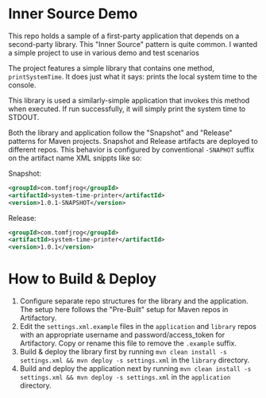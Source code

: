 # Inner Source Demo

This repo holds a sample of a first-party application that depends on a second-party library. This "Inner Source"
pattern is quite common.  I wanted a simple project to use in various demo and test scenarios

The project features a simple library that contains one method, `printSystemTime`.  It does just what it says: 
prints the local system time to the console.

This library is used a similarly-simple application that invokes this method when executed.  If run successfully, 
it will simply print the system time to STDOUT.

Both the library and application follow the "Snapshot" and "Release" patterns for Maven projects.  Snapshot and 
Release artifacts are deployed to different repos.  This behavior is configured by conventional `-SNAPHOT` suffix on 
the artifact name XML snippts like so:

Snapshot:
```xml
<groupId>com.tomfjrog</groupId>
<artifactId>system-time-printer</artifactId>
<version>1.0.1-SNAPSHOT</version>
```
Release:
```xml
<groupId>com.tomfjrog</groupId>
<artifactId>system-time-printer</artifactId>
<version>1.0.1</version>
```
# How to Build & Deploy
1. Configure separate repo structures for the library and the application.  The setup here follows the "Pre-Built" 
   setup for Maven repos in Artifactory.
2. Edit the `settings.xml.example` files in the `application` and `library` repos with an appropriate username and 
   password/access_token for Artifactory.  Copy or rename this file to remove the `.example` suffix.
3. Build & deploy the library first by running `mvn clean install -s settings.xml && mvn deploy -s settings.xml` in 
   the `library` directory.
4. Build and deploy the application next by running `mvn clean install -s settings.xml && mvn deploy -s settings.xml` in
   the `application` directory.